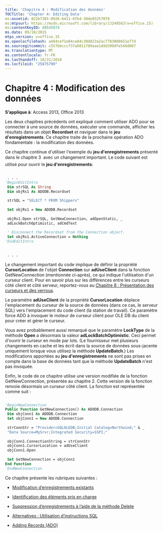 ```yaml
---
title: 'Chapitre 4 : Modification des données'
TOCTitle: 'Chapter 4: Editing Data'
ms:assetid: 822b7365-0926-6411-6fb4-30de032570f8
ms:mtpsurl: https://msdn.microsoft.com/library/JJ249563(v=office.15)
ms:contentKeyID: 48545974
ms.date: 09/18/2015
mtps_version: v=office.15
ms.openlocfilehash: a484cef1e04ce84c30d823a2ac7783008651e77d
ms.sourcegitcommit: c557bbcccf37a6011f89aae1ddd399dfe549d087
ms.translationtype: MT
ms.contentlocale: fr-FR
ms.lasthandoff: 10/31/2018
ms.locfileid: "25875790"
---
```

# <a name="chapter-4-editing-data"></a>Chapitre 4 : Modification des données


**S’applique à**: Access 2013, Office 2013

Les deux chapitres précédents ont expliqué comment utiliser ADO pour se connecter à une source de données, exécuter une commande, afficher les résultats dans un objet **Recordset** et naviguer dans le **jeu d'enregistrements**. Ce chapitre traite de la prochaine opération ADO fondamentale : la modification des données.

Ce chapitre continue d'utiliser l'exemple du **jeu d'enregistrements** présenté dans le chapitre 3  avec un changement important. Le code suivant est utilisé pour ouvrir le **jeu d'enregistrements**:

```vb 
 
 . . . 
'BeginEditIntro 
 Dim strSQL As String 
 Dim objRs1 As ADODB.Recordset 
 
 strSQL = "SELECT * FROM Shippers" 
 
 Set objRs1 = New ADODB.Recordset 
 
 objRs1.Open strSQL, GetNewConnection, adOpenStatic, _ 
 adLockBatchOptimistic, adCmdText 
 
 ' Disconnect the Recordset from the Connection object. 
 Set objRs1.ActiveConnection = Nothing 
'EndEditIntro 
 
 
 . . . 
```

Le changement important du code implique de définir la propriété **CursorLocation** de l'objet **Connection** sur **adUseClient** dans la fonction GetNewConnection (mentionnée ci-après), ce qui indique l'utilisation d'un curseur client. Pour en savoir plus sur les différences entre les curseurs côté client et côté serveur, reportez-vous au [Chapitre 8 : Présentation des curseurs et des verrous](chapter-8-understanding-cursors-and-locks.md).

Le paramètre **adUseClient** de la propriété **CursorLocation** déplace l'emplacement du curseur de la source de données (dans ce cas, le serveur SQL) vers l'emplacement du code client (la station de travail). Ce paramètre force ADO à invoquer le moteur de curseur client pour OLE DB du client pour créer et gérer le curseur.

Vous avez probablement aussi remarqué que le paramètre **LockType** de la méthode **Open** a désormais la valeur **adLockBatchOptimistic**. Ceci permet d'ouvrir le curseur en mode par lots. (Le fournisseur met plusieurs changements en cache et les écrit dans la source de données sous-jacente uniquement lorsque vous utilisez la méthode **UpdateBatch**.) Les modifications apportées au **jeu d'enregistrements** ne sont pas prises en compte dans la base de données tant que la méthode **UpdateBatch** n'est pas invoquée.

Enfin, le code de ce chapitre utilise une version modifiée de la fonction GetNewConnection, présentée au chapitre 2. Cette version de la fonction renvoie désormais un curseur côté client. La fonction est représentée comme suit :

```vb 
 
'BeginNewConnection 
Public Function GetNewConnection() As ADODB.Connection 
 Dim objConn1 As ADODB.Connection 
 Set objConn1 = New ADODB.Connection 
 
 strConnStr = "Provider=SQLOLEDB;Initial Catalog=Northwind;" & _ 
 "Data Source=MySrvr;Integrated Security=SSPI;" 
 
 objConn1.ConnectionString = strConnStr 
 objConn1.CursorLocation = adUseClient 
 objConn1.Open 
 
 Set GetNewConnection = objConn1 
End Function 
'EndNewConnection 
```

Ce chapitre présente les rubriques suivantes :

- [Modification d’enregistrements existants](editing-existing-records.md)

- [Identification des éléments pris en charge](determining-what-is-supported.md)

- [Suppression d’enregistrements à l’aide de la méthode Delete](deleting-records-using-the-delete-method.md)

- [Alternatives : Utilisation d’instructions SQL](alternatives-using-sql-statements.md)

- [Adding Records (ADO)](adding-records.md)